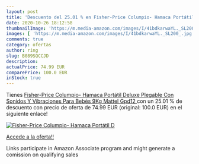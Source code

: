 ```yaml
---
layout: post
title: 'Descuento del 25.01 % en Fisher-Price Columpio- Hamaca Portátil D'
date: 2020-10-26 18:12:58
thumbnailImage: 'https://m.media-amazon.com/images/I/41bdkarwaYL._SL200_.jpg'
images: [ 'https://m.media-amazon.com/images/I/41bdkarwaYL._SL200_.jpg' ]
comments: true
category: ofertas
author: ring
slug: B089SQCCJD
description:
actualPrice: 74.99 EUR
comparePrice: 100.0 EUR
inStock: true
---
```


Tienes [Fisher-Price Columpio- Hamaca Portátil Deluxe Plegable Con Sonidos Y Vibraciones Para Bebés 9Kg  Mattel Gpd12 ](https://www.amazon.es/dp/B089SQCCJD/?tag=tolees-21) con un 25.01 % de descuento con precio de oferta de 74.99 EUR (original: 100.0 EUR) en el siguiente enlace!

[![Fisher-Price Columpio- Hamaca Portátil D](https://m.media-amazon.com/images/I/41bdkarwaYL._SL200_.jpg)](https://www.amazon.es/dp/B089SQCCJD/?tag=tolees-21)

[Accede a la oferta!!](https://www.amazon.es/dp/B089SQCCJD/?tag=tolees-21)

Links participate in Amazon Associate program and might generate a comission on qualifying sales


